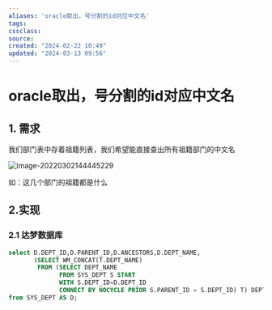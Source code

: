 ```yaml
---
aliases: 'oracle取出，号分割的id对应中文名'
tags: 
cssclass:
source:
created: "2024-02-22 10:49"
updated: "2024-03-13 09:56"
---
```

# oracle取出，号分割的id对应中文名

## 1. 需求

我们部门表中存着祖籍列表，我们希望能直接查出所有祖籍部门的中文名

![image-20220302144445229](https://cdn.jsdelivr.net/gh/MrJackC/PicGoImages/other/202403130956609.png)

如：这几个部门的祖籍都是什么

## 2.实现

### 2.1 达梦数据库

```sql
select D.DEPT_ID,D.PARENT_ID,D.ANCESTORS,D.DEPT_NAME,
       (SELECT WM_CONCAT(T.DEPT_NAME)
        FROM (SELECT DEPT_NAME
              FROM SYS_DEPT S START
              WITH S.DEPT_ID=D.DEPT_ID
              CONNECT BY NOCYCLE PRIOR S.PARENT_ID = S.DEPT_ID) T) DEPT_URL
from SYS_DEPT AS D;

```